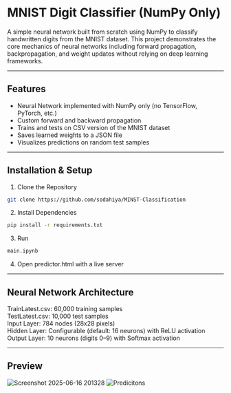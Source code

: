 # MNIST Digit Classifier (NumPy Only)

A simple neural network built from scratch using NumPy to classify handwritten digits from the MNIST dataset. This project demonstrates the core mechanics of neural networks including forward propagation, backpropagation, and weight updates without relying on deep learning frameworks.

---

## Features

- Neural Network implemented with NumPy only (no TensorFlow, PyTorch, etc.)
- Custom forward and backward propagation
- Trains and tests on CSV version of the MNIST dataset
- Saves learned weights to a JSON file
- Visualizes predictions on random test samples
---
## Installation & Setup
1. Clone the Repository
```bash
git clone https://github.com/sodahiya/MINST-Classification
```
2. Install Dependencies
```bash 
pip install -r requirements.txt
```
3. Run
```bash
main.ipynb
```
4. Open predictor.html with a live server
---
## Neural Network Architecture
TrainLatest.csv: 60,000 training samples  
TestLatest.csv: 10,000 test samples  
Input Layer: 784 nodes (28x28 pixels)  
Hidden Layer: Configurable (default: 16 neurons) with ReLU activation  
Output Layer: 10 neurons (digits 0–9) with Softmax activation

---
## Preview
![Screenshot 2025-06-16 201328](https://github.com/user-attachments/assets/546db769-a289-4a64-a4a9-96a608ffc4ab)
![Predicitons](https://github.com/user-attachments/assets/8acddd89-6e17-4e86-a610-f54c88b189a1)

